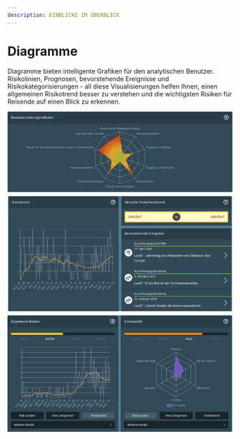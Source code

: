 ```yaml
---
description: EINBLICKE IM ÜBERBLICK
---
```


# Diagramme

Diagramme bieten intelligente Grafiken für den analytischen Benutzer. Risikolinien, Prognosen, bevorstehende Ereignisse und Risikokategorisierungen - all diese Visualisierungen helfen Ihnen, einen allgemeinen Risikotrend besser zu verstehen und die wichtigsten Risiken für Reisende auf einen Blick zu erkennen.

![](../.gitbook/assets/p42-img01.jpg)

